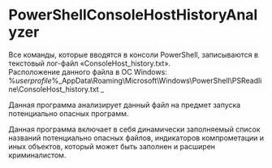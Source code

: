 # PowerShellConsoleHostHistoryAnalyzer

Все команды, которые вводятся в консоли PowerShell, записываются в текстовый лог-файл «ConsoleHost_history.txt».  
Расположение данного файла в ОС Windows:  
%_userprofile_%\_AppData\Roaming\Microsoft\Windows\PowerShell\PSReadline\ConsoleHost_history.txt  _

Данная программа анализирует данный файл на предмет запуска потенциально опасных программ. 

Данная программа включает в себя динамически заполняемый список названий потенциально опасных файлов, индикаторов компрометации и иных объектов, который может быть заполнен и расширен криминалистом. 
